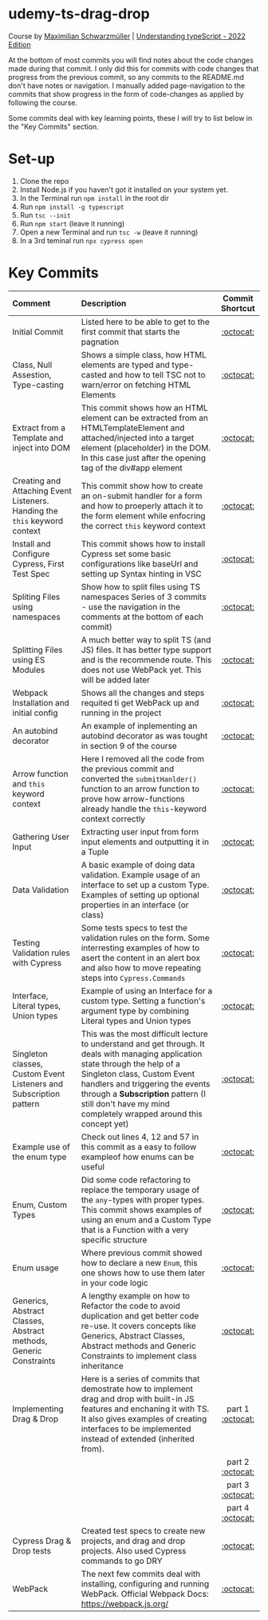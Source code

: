 # udemy-ts-drag-drop
Course by [Maximilian Schwarzmüller](https://www.udemy.com/user/maximilian-schwarzmuller/) | [Understanding typeScript - 2022 Edition](https://www.udemy.com/share/101sTi3@txHQIZUbxFrEWZRvwzklQTDchIc2f_t0A4JBHVRlwzCrfVl9zudwrfkDhRllkFZ-/)

At the bottom of most commits you will find notes about the code changes made during that commit. I only did this for commits with code changes that progress from the previous commit, so any commits to the README.md don't have notes or navigation.
I manually added page-navigation to the commits that show progress in the form of code-changes as applied by following the course.

Some commits deal with key learning points, these I will try to list below in the "Key Commits" section.

# Set-up
1. Clone the repo
2. Install Node.js if you haven't got it installed on your system yet.
3. In the Terminal run `npm install` in the root dir
4. Run `npm install -g typescript`
5. Run `tsc --init`
6. Run `npm start` (leave it running)
7. Open a new Terminal and run `tsc -w` (leave it running)
8. In a 3rd teminal run `npx cypress open`

# Key Commits

Comment | Description | Commit Shortcut
| :--- | :--- | :---:
Initial Commit  | Listed here to be able to get to the first commit that starts the pagnation | [:octocat:](https://github.com/monello/udemy-ts-drag-drop/commit/bbda1c9e1b12935ab33d94fcd159493f7e6bc8c4)
Class, Null Assestion, Type-casting | Shows a simple class, how HTML elements are typed and type-casted and how to tell TSC not to warn/error on fetching HTML Elements |  [:octocat:](https://github.com/monello/udemy-ts-drag-drop/commit/83ead88200d2c1028cd6ec37d0c1d01b2d1813f2)
Extract from a Template and inject into DOM | This commit shows how an HTML element can be extracted from an HTMLTemplateElement and attached/injected into a target element (placeholder) in the DOM. In this case just after the opening tag of the div#app element | [:octocat:](https://github.com/monello/udemy-ts-drag-drop/commit/c72a781f787dc12e967e12c8eb433218404ce692)
Creating and Attaching Event Listeners. Handing the `this` keyword context | This commit show how to create an on-submit handler for a form and how to proeperly attach it to the form element while enfocring the correct `this` keyword context | [:octocat:](https://github.com/monello/udemy-ts-drag-drop/commit/2f9dcebfe951976b30ced296f4bdd30c762e5bc8)
Install and Configure Cypress, First Test Spec | This commit shows how to install Cypress set some basic configurations like baseUrl and setting up Syntax hinting in VSC | [:octocat:](https://github.com/monello/udemy-ts-drag-drop/commit/df7d6c6912080c252cbad02ea69642ce0c82e621)
Spliting Files using namespaces | Show how to split files using TS namespaces Series of 3 commits - use the navigation in the comments at the bottom of each commit) | [:octocat:](https://github.com/monello/udemy-ts-drag-drop/commit/afc4138770676b03d8bbef5db0f7dfcd85505ea7)
Splitting Files using ES Modules | A much better way to split TS (and JS) files. It has better type support and is the recommende route. This does not use WebPack yet. This will be added later | [:octocat:](https://github.com/monello/udemy-ts-drag-drop/commit/b555754339a3eba7f337a8de15ccea0880c4a6c4)
Webpack Installation and initial config | Shows all the changes and steps requited ti get WebPack up and running in the project | [:octocat:](https://github.com/monello/udemy-ts-drag-drop/commit/36676873c67b6bfcee2cc251f7eaa893eb7655e2)
An autobind decorator | An example of inplementing an autobind decorator as was tought in section 9 of the course | [:octocat:](https://github.com/monello/udemy-ts-drag-drop/commit/7d8f0c5b4408e97f145292bde2d1719d5c5e5b54)
Arrow function and `this` keyword context | Here I removed all the code from the previous commit and converted the `submitHanlder()` function to an arrow function to prove how arrow-functions already handle the `this`-keyword context correctly | [:octocat:](https://github.com/monello/udemy-ts-drag-drop/commit/4a2dc12c2efd776e254fdbc48e03564fda044b11)
Gathering User Input | Extracting user input from form input elements and outputting it in a Tuple | [:octocat:](https://github.com/monello/udemy-ts-drag-drop/commit/85ee37147637589ca01fabfe945adde9b8690046)
Data Validation | A basic example of doing data validation. Example usage of an interface to set up a custom Type. Examples of setting up optional properties in an interface (or class) | [:octocat:](https://github.com/monello/udemy-ts-drag-drop/commit/85ee37147637589ca01fabfe945adde9b8690046)
Testing Validation rules with Cypress | Some tests specs to test the validation rules on the form. Some interresting examples of how to asert the content in an alert box and also how to move repeating steps into `Cypress.Commands` | [:octocat:](https://github.com/monello/udemy-ts-drag-drop/commit/50768dfb60e26f85011adced62cf0d9dd9f093ea)
Interface, Literal types, Union types | Example of using an Interface for a custom type. Setting a function's argument type by combining Literal types and Union types | [:octocat:](https://github.com/monello/udemy-ts-drag-drop/commit/6ef6408971c682cd3d63c3086e0d25771b2bdaca)
Singleton classes, Custom Event Listeners and Subscription pattern | This was the most difficult lecture to understand and get through. It deals with managing application state through the help of a Singleton class, Custom Event handlers and triggering the events through a **Subscription** pattern (I still don't have my mind completely wrapped around this concept yet) | [:octocat:](https://github.com/monello/udemy-ts-drag-drop/commit/97d72aa99c4e8c5e6398f93e7c2cf82f3d39b6f3)
Example use of the enum type | Check out lines 4, 12 and 57 in this commit as a easy to follow exampleof how enums can be useful | [:octocat:](https://github.com/monello/udemy-ts-drag-drop/commit/917b8684347b356dd6592ed722d080e7ba6858f4)
Enum, Custom Types | Did some code refactoring to replace the temporary usage of the `any`-types with proper types. This commit shows examples of using an enum and a Custom Type that is a Function with a very specific structure | [:octocat:](https://github.com/monello/udemy-ts-drag-drop/commit/917b8684347b356dd6592ed722d080e7ba6858f4)
Enum usage | Where previous commit showed how to declare a new `Enum`, this one shows how to use them later in your code logic | [:octocat:](https://github.com/monello/udemy-ts-drag-drop/commit/01e8dc58536c83975b662e130fb843fe486ee3a7)
Generics, Abstract Classes, Abstract methods, Generic Constraints | A lengthy example on how to Refactor the code to avoid duplication and get better code re-use. It covers concepts like Generics,  Abstract Classes, Abstract methods and Generic Constraints to implement class inheritance | [:octocat:](https://github.com/monello/udemy-ts-drag-drop/commit/c08822c1afa88ff6b03309f42023172ff8b543b1)
Implementing Drag & Drop | Here is a series of commits that demostrate how to implement drag and drop with built-in JS features and enchaning it with TS. It also gives examples of creating interfaces to be implemented instead of extended (inherited from). | part 1 [:octocat:](https://github.com/monello/udemy-ts-drag-drop/commit/e2a29603b14beb4bcb4a29cb3db99e6d899b19bb)
 | | | part 2 [:octocat:](https://github.com/monello/udemy-ts-drag-drop/commit/554aafb8ae20d176bad4fe489491f4116241534b)
 | | | part 3 [:octocat:](https://github.com/monello/udemy-ts-drag-drop/commit/6ed74604f4e5ce45c0b3051ca34313b1c0e0477a)
 | | | part 4 [:octocat:](https://github.com/monello/udemy-ts-drag-drop/commit/69630d997d33998ad7d10428d2afa229a3e8fb65)
 Cypress Drag & Drop tests | Created test specs to create new projects, and drag and drop projects. Also used Cypress commands to go DRY | [:octocat:](https://github.com/monello/udemy-ts-drag-drop/commit/d8ad0fd5091a999f67d95dfb174fa38764574504)
WebPack | The next few commits deal with installing, configuring and running WebPack. Official Webpack Docs: https://webpack.js.org/ | [:octocat:](https://github.com/monello/udemy-ts-drag-drop/commit/36676873c67b6bfcee2cc251f7eaa893eb7655e2)
